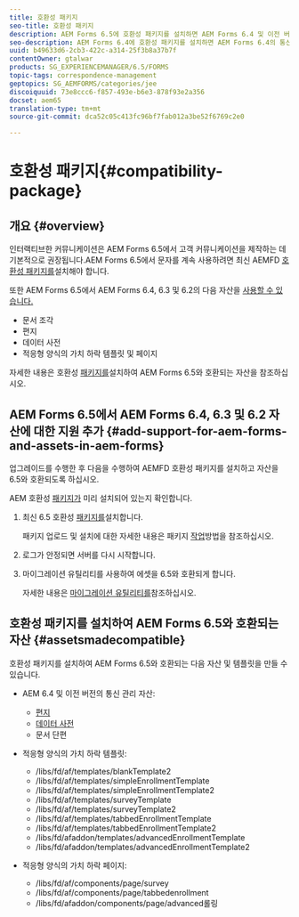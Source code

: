 ```yaml
---
title: 호환성 패키지
seo-title: 호환성 패키지
description: AEM Forms 6.5에 호환성 패키지를 설치하면 AEM Forms 6.4 및 이전 버전의 통신 관리 에셋과 더 이상 사용되지 않는 적응형 양식 템플릿 및 페이지를 사용할 수 있습니다
seo-description: AEM Forms 6.4에 호환성 패키지를 설치하면 AEM Forms 6.4의 통신 관리 에셋과 더 이상 사용되지 않는 적응형 양식 템플릿 및 페이지를 사용할 수 있습니다
uuid: b49633d6-2cb3-422c-a314-25f3b8a37b7f
contentOwner: gtalwar
products: SG_EXPERIENCEMANAGER/6.5/FORMS
topic-tags: correspondence-management
geptopics: SG_AEMFORMS/categories/jee
discoiquuid: 73e8ccc6-f857-493e-b6e3-878f93e2a356
docset: aem65
translation-type: tm+mt
source-git-commit: dca52c05c413fc96bf7fab012a3be52f6769c2e0

---
```



# 호환성 패키지{#compatibility-package}

## 개요 {#overview}

인터랙티브한 커뮤니케이션은 AEM Forms 6.5에서 고객 커뮤니케이션을 제작하는 데 기본적으로 권장됩니다.AEM Forms 6.5에서 문자를 계속 사용하려면 최신 AEMFD [호환성 패키지를](https://helpx.adobe.com/aem-forms/kb/aem-forms-releases.html)설치해야 합니다.

또한 AEM Forms 6.5에서 AEM Forms 6.4, 6.3 및 6.2의 다음 자산을 [사용할 수 있습니다.](../../forms/using/compatibility-package.md#add-support-for-aem-forms-and-assets-in-aem-forms)

* 문서 조각
* 편지
* 데이터 사전
* 적응형 양식의 가치 하락 템플릿 및 페이지

자세한 내용은 호환성 [패키지를](../../forms/using/compatibility-package.md#assetsmadecompatible)설치하여 AEM Forms 6.5와 호환되는 자산을 참조하십시오.

## AEM Forms 6.5에서 AEM Forms 6.4, 6.3 및 6.2 자산에 대한 지원 추가 {#add-support-for-aem-forms-and-assets-in-aem-forms}

업그레이드를 수행한 후 다음을 수행하여 AEMFD 호환성 패키지를 설치하고 자산을 6.5와 호환되도록 하십시오.

AEM 호환성 [패키지가](https://helpx.adobe.com/aem-forms/kb/aem-forms-releases.html) 미리 설치되어 있는지 확인합니다.

1. 최신 6.5 호환성 [패키지를](https://helpx.adobe.com/aem-forms/kb/aem-forms-releases.html)설치합니다.

   패키지 업로드 및 설치에 대한 자세한 내용은 패키지 [작업](/help/sites-administering/package-manager.md)방법을 참조하십시오.

1. 로그가 안정되면 서버를 다시 시작합니다.
1. 마이그레이션 유틸리티를 사용하여 에셋을 6.5와 호환되게 합니다.

   자세한 내용은 [마이그레이션 유틸리티를](../../forms/using/migration-utility.md)참조하십시오.

## 호환성 패키지를 설치하여 AEM Forms 6.5와 호환되는 자산 {#assetsmadecompatible}

호환성 패키지를 설치하여 AEM Forms 6.5와 호환되는 다음 자산 및 템플릿을 만들 수 있습니다.

* AEM 6.4 및 이전 버전의 통신 관리 자산:

   * [편지](../../forms/using/create-letter.md)
   * [데이터 사전](/help/forms/using/data-dictionary.md)
   * 문서 단편

* 적응형 양식의 가치 하락 템플릿:

   * /libs/fd/af/templates/blankTemplate2
   * /libs/fd/af/templates/simpleEnrollmentTemplate
   * /libs/fd/af/templates/simpleEnrollmentTemplate2
   * /libs/fd/af/templates/surveyTemplate
   * /libs/fd/af/templates/surveyTemplate2
   * /libs/fd/af/templates/tabbedEnrollmentTemplate
   * /libs/fd/af/templates/tabbedEnrollmentTemplate2
   * /libs/fd/afaddon/templates/advancedEnrollmentTemplate
   * /libs/fd/afaddon/templates/advancedEnrollmentTemplate2

* 적응형 양식의 가치 하락 페이지:

   * /libs/fd/af/components/page/survey
   * /libs/fd/af/components/page/tabbedenrollment
   * /libs/fd/afaddon/components/page/advanced롤링

